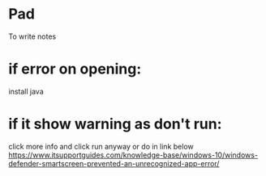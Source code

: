 # Pad
To write notes
# if error on opening:
install java
# if it show warning as don't run:
click more info and click run anyway or do in link below
https://www.itsupportguides.com/knowledge-base/windows-10/windows-defender-smartscreen-prevented-an-unrecognized-app-error/
